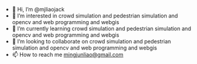 - 👋 Hi, I’m @mjliaojack
- 👀 I’m interested in crowd simulation  and pedestrian simulation  and opencv and web programming and webgis
- 🌱 I’m currently learning crowd simulation  and pedestrian simulation  and opencv and web programming and webgis
- 💞️ I’m looking to collaborate on crowd simulation  and pedestrian simulation  and opencv and web programming and webgis
- 📫 How to reach me mingjunliao@gmail.com

<!---
mjliaojack/mjliaojack is a ✨ special ✨ repository because its `README.md` (this file) appears on your GitHub profile.
You can click the Preview link to take a look at your changes.
--->
